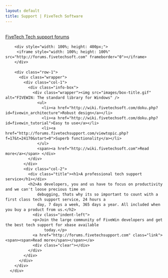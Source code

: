 ```yaml
---
layout: default
title: Support | FiveTech Software
---
```


<div id="content">
        <br><a href="http://forums.fivetechsupport.com/search.php?search_id=active_topics">FiveTech Tech support forums</a><br>
        
        <div style="width: 100%; height: 400px;">
         <iframe style="width: 100%; height: 100%" src="http://forums.fivetechsoft.com" frameborder="0"></iframe>	
        </div>
        
        <div class="row-1">
          <div class="wrapper">
            <div class="col-1">
              <div class="info-box">
                <div class="wrapper"><img src="images/box-title.gif" alt="FIVEWIN: The standard library for Windows" />
                  <ul>
                    <li><a href="http://wiki.fivetechsoft.com/doku.php?id=fivewin_architecture">Robust design</a></li>
                    <li><a href="http://wiki.fivetechsoft.com/doku.php?id=fivewin_tutorial">Easy to use</a></li>
                    <li><a href="http://forums.fivetechsupport.com/viewtopic.php?f=17&t=24170&start=0">Superb functionality</a></li>
                  </ul>
                  <span><a href="http://wiki.fivetechsoft.com">Read more</a></span> </div>
              </div>
            </div>
            <div class="col-2">
              <div class="title"><h1>A professional tech support service</h1></div>
              <h2>As developers, you and us have to focus on productivity and we can't loose precious time on 
              	  debugging, thats why its so important to count with a first class tech support service, 24 hours a 
              	  day, 7 days a week, 365 days a year. All included when you buy a product from us.</h2>
                <div class="indent-left">
                <p>Join the large community of FiveWin developers and get the best tech support for xbase available 
                	 today.</p>
                <a href="http://forums.fivetechsupport.com" class="link"><span><span>Read more</span></span></a>
                <div class="clear"></div>
              </div>
            </div>
          </div>
        </div>
      </div>
